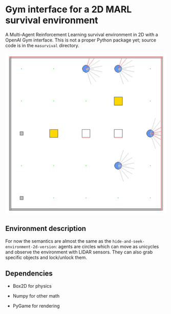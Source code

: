 # Gym interface for a 2D MARL survival environment

A Multi-Agent Reinforcement Learning survival environment in 2D with a OpenAI 
Gym interface. This is not a proper Python package yet; source code is in the 
`masurvival` directory.

![Random policy demo GIF](demo_gifs/random_policy.gif)

## Environment description

For now the semantics are almost the same as the
`hide-and-seek-environment-2d-version`: agents are circles which can move as 
unicycles and observe the environment with LIDAR sensors. They can also grab 
specific objects and lock/unlock them.

## Dependencies

- Box2D for physics

- Numpy for other math

- PyGame for rendering


